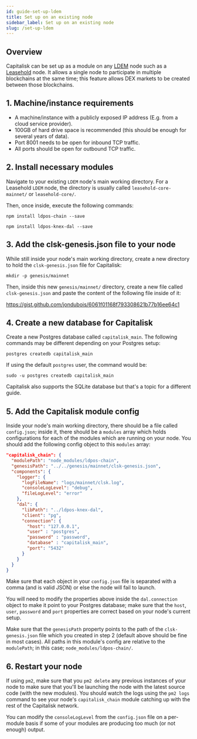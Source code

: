 ```yaml
---
id: guide-set-up-ldem
title: Set up on an existing node
sidebar_label: Set up on an existing node
slug: /set-up-ldem
---
```


## Overview

Capitalisk can be set up as a module on any [LDEM](https://github.com/Capitalisk/ldem) node such as a [Leasehold](https://leasehold.io/) node.
It allows a single node to participate in multiple blockchains at the same time; this feature allows DEX markets to be created between those blockchains.

## 1. Machine/instance requirements

- A machine/instance with a publicly exposed IP address (E.g. from a cloud service provider).
- 100GB of hard drive space is recommended (this should be enough for several years of data).
- Port 8001 needs to be open for inbound TCP traffic.
- All ports should be open for outbound TCP traffic.

## 2. Install necessary modules

Navigate to your existing `LDEM` node's main working directory.
For a Leasehold `LDEM` node, the directory is usually called `leasehold-core-mainnet/` or `leasehold-core/`.

Then, once inside, execute the following commands:

```shell script
npm install ldpos-chain --save
```

```shell script
npm install ldpos-knex-dal --save
```

## 3. Add the clsk-genesis.json file to your node

While still inside your node's main working directory, create a new directory to hold the `clsk-genesis.json` file for Capitalisk:

```shell script
mkdir -p genesis/mainnet
```

Then, inside this new `genesis/mainnet/` directory, create a new file called `clsk-genesis.json` and paste the content of the following file inside of it:

https://gist.github.com/jondubois/6061f01168f793308621b77b16ee64c1

## 4. Create a new database for Capitalisk

Create a new Postgres database called `capitalisk_main`.
The following commands may be different depending on your Postgres setup:

```shell script
postgres createdb capitalisk_main
```

If using the default `postgres` user, the command would be:

```shell script
sudo -u postgres createdb capitalisk_main
```

Capitalisk also supports the SQLite database but that's a topic for a different guide.

## 5. Add the Capitalisk module config

Inside your node's main working directory, there should be a file called `config.json`; inside it, there should be a `modules` array which holds configurations for each of the modules which are running on your node. You should add the following config object to this `modules` array:

```json
"capitalisk_chain": {
  "modulePath": "node_modules/ldpos-chain",
  "genesisPath": "../../genesis/mainnet/clsk-genesis.json",
  "components": {
    "logger": {
      "logFileName": "logs/mainnet/clsk.log",
      "consoleLogLevel": "debug",
      "fileLogLevel": "error"
    },
    "dal": {
      "libPath": "../ldpos-knex-dal",
      "client": "pg",
      "connection": {
        "host": "127.0.0.1",
        "user" : "postgres",
        "password" : "password",
        "database" : "capitalisk_main",
        "port": "5432"
      }
    }
  }
}
```

Make sure that each object in your `config.json` file is separated with a comma (and is valid JSON) or else the node will fail to launch.

You will need to modify the properties above inside the `dal.connection` object to make it point to your Postgres database; make sure that the `host`, `user`, `password` and `port` properties are correct based on your node's current setup.

Make sure that the `genesisPath` property points to the path of the `clsk-genesis.json` file which you created in step 2 (default above should be fine in most cases).
All paths in this module's config are relative to the `modulePath`; in this case; `node_modules/ldpos-chain/`.

## 6. Restart your node

If using `pm2`, make sure that you `pm2 delete` any previous instances of your node to make sure that you'll be launching the node with the latest source code (with the new modules).
You should watch the logs using the `pm2 logs` command to see your node's `capitalisk_chain` module catching up with the rest of the Capitalisk network.

You can modify the `consoleLogLevel` from the `config.json` file on a per-module basis if some of your modules are producing too much (or not enough) output.

